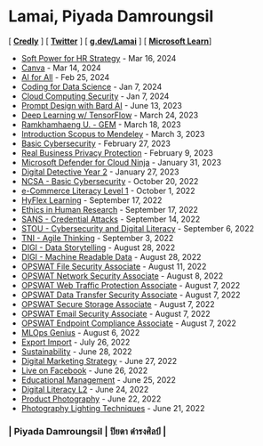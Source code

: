 # Lamai, Piyada Damroungsil

[ <b><a href="https://www.credly.com/users/piyada/badges?sort=-state_updated_at&page=1" target="_blank">Credly</a></b> ]
[ <b><a href="https://twitter.com/LamaiPD" target="_blank">Twitter</a></b> ]
[ <b><a href="https://g.dev/Lamai" target="_blank">g.dev/Lamai</a></b> ]
[ <b><a href="https://learn.microsoft.com/en-gb/users/piyada/">Microsoft Learn</a></b>]

+ [Soft Power for HR Strategy](cert/2024-03-16_Soft-Power.png) - Mar 16, 2024
+ [Canva](cert/2024-03-14_Canva.png) - Mar 14, 2024
+ [AI for All](cert/2024-02-25_AI-for-All.png) - Feb 25, 2024
+ [Coding for Data Science](cert/2024-01-07_Coding-for-Data-Sci.png) - Jan 7, 2024
+ [Cloud Computing Security](cert/2024-01-07_FedVTE-Cloud-Computing-Security.png) - Jan 7, 2024
+ [Prompt Design with Bard AI](cert/2023-06-13_Prompt-Design-with-Bard-AI.png) - June 13, 2023
+ [Deep Learning w/ TensorFlow](cert/2023-03-24_Deep-Learning-w-TensorFlow.png) - March 24, 2023
+ [Ramkhamhaeng U. - GEM](cert/2023-03-18_GEM-RU.png) - March 18, 2023
+ [Introduction Scopus to Mendeley](cert/2023-03-03_Intro-Scopus-Mendeley-Research.png) - March 3, 2023
+ [Basic Cybersecurity](cert/2023-02-27_Basic-Cybersecurity.jpg) - February 27, 2023
+ [Real Business Privacy Protection](cert/2023-02-09_PDPA-MB-Solutions.png) - February 9, 2023
+ [Microsoft Defender for Cloud Ninja](cert/2023-01-31_Microsoft-Defender-for-Cloud.png) - January 31, 2023
+ [Digital Detective Year 2](cert/2023-01-27_Digital-Detective-Y2.png) - January 27, 2023
+ [NCSA - Basic Cybersecurity](cert/2022-10-20_NCSA-Basic-Cybersecurity.png) - October 20, 2022
+ [e-Commerce Literacy Level 1](cert/2022-10-01_TPQi-eCom-L1.png) - October 1, 2022
+ [HyFlex Learning](cert/2022-09-17_HyFlex-Learning.png) - September 17, 2022
+ [Ethics in Human Research](cert/2022-09-17_Human-Research.jpg) - September 17, 2022
+ [SANS - Credential Attacks](cert/2022-09-14_SANS-Credential-Attack.png) - September 14, 2022
+ [STOU - Cybersecurity and Digital Literacy](cert/2022-09-06_Cybersecurity-n-Digital-Literacy.png) - September 6, 2022
+ [TNI - Agile Thinking](cert/2022-09-03_Agile-Thinking.png) - September 3, 2022
+ [DIGI - Data Storytelling](cert/2022-08-28_Data-Storytelling.png) - August 28, 2022
+ [DIGI - Machine Readable Data](cert/2022-08-28_Machine-Readable.png) - August 28, 2022
+ [OPSWAT File Security Associate](cert/2022-08-11_OFSA.png) - August 11, 2022
+ [OPSWAT Network Security Associate](cert/2022-08-08_ONSA.png) - August 8, 2022
+ [OPSWAT Web Traffic Protection Associate](cert/2022-08-07_OWPA.png) - August 7, 2022
+ [OPSWAT Data Transfer Security Associate](cert/2022-08-07_ODSA.png) - August 7, 2022
+ [OPSWAT Secure Storage Associate](cert/2022-08-07_OSSA.png) - August 7, 2022
+ [OPSWAT Email Security Associate](cert/2022-08-07_OESA.png) - August 7, 2022
+ [OPSWAT Endpoint Compliance Associate](cert/2022-08-07_OECA.png) - August 7, 2022
+ [MLOps Genius](cert/2022-08-06_MLOps-Genius.png) - August 6, 2022
+ [Export Import](cert/2022-07-26_TPQi-Export-Import.png) - July 26, 2022
+ [Sustainability](cert/2022-06-28_TPQi-Sustainability.png) - June 28, 2022
+ [Digital Marketing Strategy](cert/2022-06-27_TPQi-Digital-Marketing-Strategy.png) - June 27, 2022
+ [Live on Facebook](cert/2022-06-26_TPQi-Live-on-Facebook-app.png) - June 26, 2022
+ [Educational Management](cert/2022-06-25_TPQi-Edu-Mgnt.png) - June 25, 2022
+ [Digital Literacy L2](cert/2022-06-24_TPQi-Digital-Literacy-L2.png) - June 24, 2022
+ [Product Photography](cert/2022-06-22_TPQi-Product-Photography.png) - June 22, 2022
+ [Photography Lighting Techniques](cert/2022-06-21_TPQi-Photography-Lighting-Techniques.png) - June 21, 2022

### | Piyada Damroungsil | ปิยดา ดำรงศิลป์ |